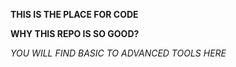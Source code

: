 **THIS IS THE PLACE FOR CODE**

**WHY THIS REPO IS SO GOOD?**

*YOU WILL FIND BASIC TO ADVANCED TOOLS HERE*